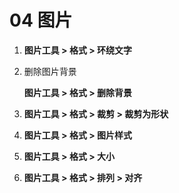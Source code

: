 # 04  图片

1. **图片工具 > 格式 > 环绕文字**

2. 删除图片背景

   **图片工具 > 格式 > 删除背景**

3. **图片工具 > 格式 > 裁剪 > 裁剪为形状**

4. **图片工具 > 格式 > 图片样式**

5. **图片工具 > 格式 > 大小**

6. **图片工具 > 格式 > 排列 > 对齐**